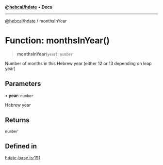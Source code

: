 [**@hebcal/hdate**](../README.md) • **Docs**

***

[@hebcal/hdate](../globals.md) / monthsInYear

# Function: monthsInYear()

> **monthsInYear**(`year`): `number`

Number of months in this Hebrew year (either 12 or 13 depending on leap year)

## Parameters

• **year**: `number`

Hebrew year

## Returns

`number`

## Defined in

[hdate-base.ts:191](https://github.com/hebcal/hdate-js/blob/285f3b584b6b2fae587a29ebff92389be73806cb/src/hdate-base.ts#L191)
